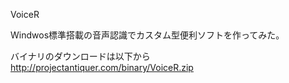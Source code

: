 VoiceR

Windwos標準搭載の音声認識でカスタム型便利ソフトを作ってみた。

バイナリのダウンロードは以下から
http://projectantiquer.com/binary/VoiceR.zip
